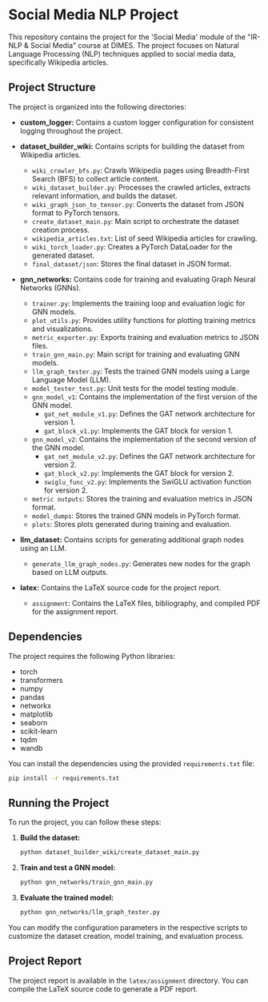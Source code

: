 # Social Media NLP Project

This repository contains the project for the 'Social Media' module of the "IR-NLP & Social Media" course at DIMES. The project focuses on Natural Language Processing (NLP) techniques applied to social media data, specifically Wikipedia articles.

## Project Structure

The project is organized into the following directories:

* **custom_logger:** Contains a custom logger configuration for consistent logging throughout the project.
* **dataset_builder_wiki:** Contains scripts for building the dataset from Wikipedia articles.
    * `wiki_crowler_bfs.py`: Crawls Wikipedia pages using Breadth-First Search (BFS) to collect article content.
    * `wiki_dataset_builder.py`: Processes the crawled articles, extracts relevant information, and builds the dataset.
    * `wiki_graph_json_to_tensor.py`: Converts the dataset from JSON format to PyTorch tensors.
    * `create_dataset_main.py`: Main script to orchestrate the dataset creation process.
    * `wikipedia_articles.txt`: List of seed Wikipedia articles for crawling.
    * `wiki_torch_loader.py`: Creates a PyTorch DataLoader for the generated dataset.
    * `final_dataset/json`: Stores the final dataset in JSON format.
* **gnn_networks:** Contains code for training and evaluating Graph Neural Networks (GNNs).
    * `trainer.py`: Implements the training loop and evaluation logic for GNN models.
    * `plot_utils.py`: Provides utility functions for plotting training metrics and visualizations.
    * `metric_exporter.py`: Exports training and evaluation metrics to JSON files.
    * `train_gnn_main.py`: Main script for training and evaluating GNN models.
    * `llm_graph_tester.py`: Tests the trained GNN models using a Large Language Model (LLM).
    * `model_tester_test.py`: Unit tests for the model testing module.
    * `gnn_model_v1`: Contains the implementation of the first version of the GNN model.
        * `gat_net_module_v1.py`: Defines the GAT network architecture for version 1.
        * `gat_block_v1.py`: Implements the GAT block for version 1.
    * `gnn_model_v2`: Contains the implementation of the second version of the GNN model.
        * `gat_net_module_v2.py`: Defines the GAT network architecture for version 2.
        * `gat_block_v2.py`: Implements the GAT block for version 2.
        * `swiglu_func_v2.py`: Implements the SwiGLU activation function for version 2.
    * `metric outputs`: Stores the training and evaluation metrics in JSON format.
    * `model_dumps`: Stores the trained GNN models in PyTorch format.
    * `plots`: Stores plots generated during training and evaluation.

* **llm_dataset:** Contains scripts for generating additional graph nodes using an LLM.
    * `generate_llm_graph_nodes.py`: Generates new nodes for the graph based on LLM outputs.
* **latex:** Contains the LaTeX source code for the project report.
    * `assignment`: Contains the LaTeX files, bibliography, and compiled PDF for the assignment report.

## Dependencies

The project requires the following Python libraries:

* torch
* transformers
* numpy
* pandas
* networkx
* matplotlib
* seaborn
* scikit-learn
* tqdm
* wandb

You can install the dependencies using the provided `requirements.txt` file:

```bash
pip install -r requirements.txt
```

## Running the Project

To run the project, you can follow these steps:

1. **Build the dataset:**
   ```bash
   python dataset_builder_wiki/create_dataset_main.py
   ```
2. **Train and test a GNN model:**
   ```bash
   python gnn_networks/train_gnn_main.py
   ```
3. **Evaluate the trained model:**
   ```bash
   python gnn_networks/llm_graph_tester.py
   ```

You can modify the configuration parameters in the respective scripts to customize the dataset creation, model training, and evaluation process.

## Project Report

The project report is available in the `latex/assignment` directory. You can compile the LaTeX source code to generate a PDF report.